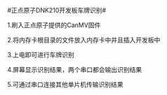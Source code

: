 #正点原子DNK210开发板车牌识别#

1.刷入正点原子提供的CanMV固件

2.将内存卡根目录的文件放入内存卡中并且插入开发板中

3.上电即可进行车牌识别

4.屏幕显示识别结果，两个串口都会输出识别结果

5.可通过串口连接其他单片机传输识别结果

